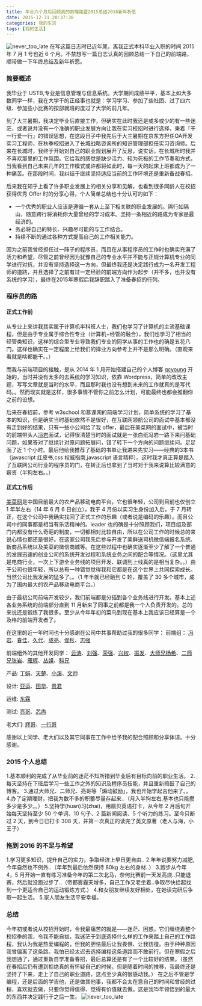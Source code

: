 ```yaml
---
title: 毕业六个月后回顾我的前端路暨2015总结2016新年祈愿
date: 2015-12-31 20:37:38
categories: 我的生活
tags: [我的生活]
---
```


![never_too_late](http://qcyoung.qiniudn.com/qcyoung/毕业六个月后回顾我的前端路暨2015总结2016新年祈愿/2015_2016.jpg)
在写这篇日志时已近年尾，离我正式本科毕业入职的时间 2015 年 7 月 1 号也近 6 个月。不禁想写一篇日志认真的回顾总结一下自己的前端路，顺带做一下年终总结及新年祈愿。

### 简要概述

我毕业于 USTB,专业是信息管理与信息系统。大学期间成绩平平，基本上如大多数同学一样，我在大学干的正经事也就是：学习学习、参加了些社团、过了四六级、参加些小比赛的按部就班的度过了大学的前几年。

到了大三暑期，我决定毕业后直接工作，但确实在此时我还是或多或少的有一些迷茫，或者说并没有一个准确的职业发展方向让我在实习校招时进行选择，秉着『干一行爱一行』的错误思想，在这段日子中我先后于大三暑期在京东方担任OA开发实习工程师，在秋季校招进入了长城战略咨询所的知识管理部担任实习咨询师。后来在长城时，我终于开始对自己的职业规划展开了反思，说实话，在长城所时我并不喜欢那里的工作氛围。它给我的感觉是缺少活力、较为死板的工作节奏和方式，当我看到自己未来几年的工作模式或许都将如此时，每一天的起床上班都成为了一种痛苦。在那段时间，我纠结于继续坚持适应当前的工作环境还是重新备战春招。

后来我在知乎上看了许多职业发展上的相关分享和见解，也看到很多同龄人在校招获得优秀 Offer 时的分享心得，个人简单总结也十分认可的如下：
- 一个优秀的职业人应该是遵循一套从上至下相关联的职业发展的。隔行如隔山，随意跨行将消耗你大量曾经的学习成本。坚持一条相近的路成为专家是最经济的。
- 务必将自己的特长、兴趣尽可能的与工作结合。
- 持续不断的通过各种方式提高自己的工作相关能力。

因为之前我曾经担任过一阵子的程序员，而且在从事程序员的工作时也确实充满了活力和希望，尽管之前曾经因为犹豫自己的专业水平并不能与正规计算机专业的同学进行对抗，并没有坚持选择这一方向，但最终我还是决定践行成为一名开发工程师的道路，并且选择了之前有过一定经验的前端方向作为起步（并不多，也并没有系统的学习），最终在2015年寒假后我辞职踏入了准备春招的行列。

### 程序员的路

#### 正式工作前

从专业上来讲我其实属于计算机半科班人士，我们也学习了计算机的主流基础课程，但是由于专业属于综合性专业（计算机+经管的融合），我们也学习了相当的经管类知识，这样的综合型专业导致我们专业的同学从事的工作也的确是五花八门。这样也确实在一定程度上给我们的择业方向参考上并不是那么明确。（直观来看就是啥都能干。。）

而我与前端项目的接触，是从 2014 年 1 月开始搭建自己的个人博客 [qcyoung](http://qcyoung.com) 开始的，当时并没有太多的去系统的学习知识，依靠 Wordpress，简单的改改主题，写写文章就是当时的水平，而且那时我也没有想到未来的工作就真的是写代码。。然而现实就是这样，很多事情不管你之前怎么计划，可能最终也都会推翻你之前的设想。

后来在春招前，参考 w3school 和慕课网的前端学习计划，简单系统的学习了基本的知识，但是确实当时基础依然不是很好，在互联网领航公司的面试中基本都没有走到好的结果，只有一些小公司给了我 offer，最后在美菜网的面试中，被当时的前端带头人[冯岩](https://www.zhihu.com/people/feng-yan)面试，记得很清楚当时的面试就是一张白纸冯岩一路下来问基础问题，如果答对了继续针对原问题拓展问，错了转下一个方向的问题继续问。足足面了近 1 个小时。最后他给我推荐了基础的书单让我进来先实习——经典的3本书（javascript 红皮书,css 权威指南,javascript 语言精粹）。这时我才真正算是踏入了互联网公司行业的程序员的门，在转正后也拿到了当时对于我来说算比较满意的薪资（半狗左右。。）

#### 正式工作后

[美菜网](http://www.meicai.cn/)是中国目前最大的农产品移动电商平台，它也很年轻，公司到目前也仅创立 1 年半左右（14 年 6 月 6 日创立），我于 4 月份以实习生身份加入后，于 7 月转正，在这个公司中我确实找回了正式工作的乐趣（或者说是编码的乐趣）。而且公司中的同事都是相当有乐活精神的。leader 也的确是十分照顾我们，项目组及部门内都没有什么奇葩的制度，一切都相对比较自由，所以在公司工作的时候总的来说心情也都还是很好。在这家公司我先后参与开发了美鲜送司机微信端报名系统、新商品系统以及美菜的微信商城等。在这些过程中也确实逐渐至少了解了一个普通的发展迅速的创业公司的系统开发过程和系统业务之间的配合等情况。（这里尤其是电商行业，一次上下游全业务线的项目开发、联调到上线真的是相当复杂。。）由于公司也很年轻，所以总有一种错觉觉得我和它都是在这个世界上共同探索成长。当然公司比我发展的猛多了。。（1 年半就已经融到 C 轮，覆盖了 30 多个城市，成为了国内最大的农产品移动电商平台。）

由于最初公司前端开发较少，我们前端都是分插到各个业务线进行开发。基本上述各业务系统的前端部分直到 11 月新来了同事之前都是我一个人负责开发的。总的来说还是锻炼了我很多。至少从今年年初的菜鸟到现在基本上我应该已经算是一个及格的前端开发者了。

在这里的近一年时间也十分感谢在公司中共事帮助过我的很多同学：
前端组：
[冯岩](https://www.zhihu.com/people/feng-yan)、[春佳](https://github.com/silvialiu)、[久代](https://github.com/cuijiudai)、[成亮](https://github.com/yamakasiluke)、[俊杉]()、[志强]()

前端组外的其他开发同学：
[云涛](https://github.com/albertyann)、[刘强](#0)、[荣强](#0)、[兴权](#0)、[振发](#0)、[大师兄杨希](#0)、[二师兄张岩](#0)、[雁辉](#0)、[丛姐](#0)、[科兄](#0)

产品:
[丁娟](#0)、[天楚](#0)、[小溪](#0)、[文帅](#0)

设计:
[亚运](#0)、[田华](#0)、[贵君](#0)

运维:
[东霖](#0)

测试:
[亮哥](#0)、[芯冉](#0)

老大们:
[辉哥](#0)、[一行哥](#0)

感谢以上同学、老大们以及其它同事在工作中给予我的配合照顾和分享体谅。十分感谢。

### 2015 个人总结
1.基本顺利的完成了从毕业前的迷茫不知所措到毕业后有目标向前的职业生活。
2.每天坚持在下班后学习一些工作之外的知识及程序员技能，并且重新捣鼓了自己的博客。
3.通过大师兄、二师兄、亮哥等「煽动鼓励」，我也开始学起吉他来了。。
4.办了定期理财，把我为数不多的积蓄尽量存起来..（月入半狗左右,基本也只能攒多少是多少。。）
5.坚持学(huan)习(zhai)，用扇贝英语打卡，从今年 2 月后旬开始每天坚持至少 50 个单词、10 句子、2 篇新闻阅读、5 个听力的练习。至今只断过 2 天，到今日已打卡 308 天，并第一次真正的读完了英文原著（老人与海，小王子）

### 拖到 2016 的不足与希望
1.学习更多知识，提升自己的实力，争取经济上早日更自由..
2.年年说要努力减肥,今年自然也不例外..（年年到最后依然保持 80kg 左右的身材..）
3.跑步从今年 4，5 月开始一直有练习准备今年的第二次北马，奈何比赛前一天发高烧..只能退赛，然后就没跑过步了..（帝都雾霾天增多，自己工作又老坐着..争取尽快拾起找到一个更适合自己的运动锻炼方式.）
4.和女朋友继续友好相处，在她读完研后争取一起生活。
5.家人朋友生活平安幸福。

### 总结

今年初或者说从校招开始时，令我最痛苦的就是——迷茫、困惑。它们缠绕着整个校招季的我，令我不能自拔，我迷茫于到底选择什么样的工作来踏上自己的工作路程，我认为我是热爱编程的，但我的胆怯最后让我畏惧、让我彷徨。由于种种原因我曾偏离了这条路。我怕已经太迟去选择编程这条道路而不敢前行。但在寒假之后我想通了，通过重新自学准备春招，最后总算还是有了一个比较好的结果。（虽然在春招后仍有遭到拒绝真的有怀疑自己的时候，但是随着时间的推移，我最终还是坚持了下来，走上了自己的职业道路，这点至少真的很感动我。）
在之后不管是学编程，还是后面的学吉他，还是做其他事，我都不会太在意自己的时间和曾经的过程，喜欢就去做，只要你觉得值得、觉得有价值就去做。这是我15年领悟到的最大的东西并决定践行于之后一生。
![never_too_late](http://qcyoung.qiniudn.com/qcyoung/毕业六个月后回顾我的前端路暨2015总结2016新年祈愿/never_too_late.jpg)





 